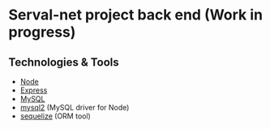 # Serval-net project back end (Work in progress)

## Technologies & Tools

- [Node](https://nodejs.org/)
- [Express](https://expressjs.com/)
- [MySQL](https://www.mysql.com/)
- [mysql2](https://www.npmjs.com/package/mysql2) (MySQL driver for Node)
- [sequelize](https://sequelize.org/) (ORM tool)

